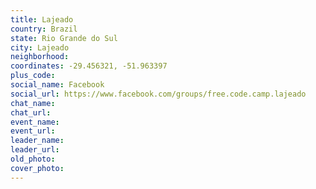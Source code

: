 ```yaml
---
title: Lajeado
country: Brazil
state: Rio Grande do Sul
city: Lajeado
neighborhood: 
coordinates: -29.456321, -51.963397
plus_code:
social_name: Facebook
social_url: https://www.facebook.com/groups/free.code.camp.lajeado
chat_name:
chat_url:
event_name:
event_url:
leader_name:
leader_url:
old_photo: 
cover_photo:
---
```

